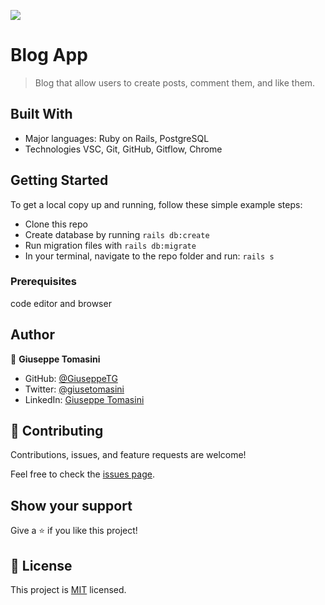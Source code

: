 ![](https://img.shields.io/badge/Microverse-blueviolet)

# Blog App

> Blog that allow users to create posts, comment them, and like them.

## Built With

- Major languages: Ruby on Rails, PostgreSQL
- Technologies VSC, Git, GitHub, Gitflow, Chrome

## Getting Started

To get a local copy up and running, follow these simple example steps:

- Clone this repo
- Create database by running `rails db:create`
- Run migration files with `rails db:migrate`
- In your terminal, navigate to the repo folder and run: `rails s`

### Prerequisites
code editor and browser

## Author

👤 **Giuseppe Tomasini**

- GitHub: [@GiuseppeTG](https://github.com/GiuseppeTG)
- Twitter: [@giusetomasini](https://twitter.com/giusetomasini)
- LinkedIn: [Giuseppe Tomasini](https://www.linkedin.com/in/giuseppe-tomasini-67ba101a8/)

## 🤝 Contributing

Contributions, issues, and feature requests are welcome!

Feel free to check the [issues page](../../issues/).

## Show your support

Give a ⭐️ if you like this project!

## 📝 License

This project is [MIT](./MIT.md) licensed.
